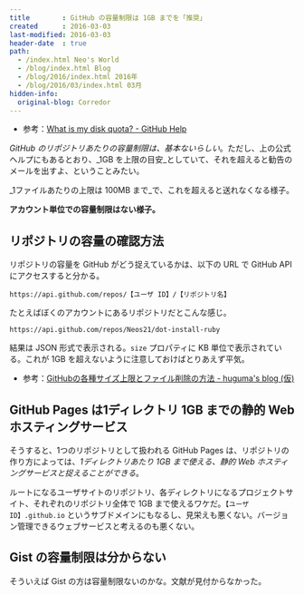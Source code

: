 ```yaml
---
title        : GitHub の容量制限は 1GB までを「推奨」
created      : 2016-03-03
last-modified: 2016-03-03
header-date  : true
path:
  - /index.html Neo's World
  - /blog/index.html Blog
  - /blog/2016/index.html 2016年
  - /blog/2016/03/index.html 03月
hidden-info:
  original-blog: Corredor
---
```


- 参考：[What is my disk quota? - GitHub Help](https://help.github.com/articles/what-is-my-disk-quota/)

_GitHub のリポジトリあたりの容量制限は、基本ないらしい_。ただし、上の公式ヘルプにもあるとおり、_1GB を上限の目安_としていて、それを超えると勧告のメールを出すよ、ということみたい。

_1ファイルあたりの上限は 100MB まで_で、これを超えると送れなくなる様子。

__アカウント単位での容量制限はない様子。__

## リポジトリの容量の確認方法

リポジトリの容量を GitHub がどう捉えているかは、以下の URL で GitHub API にアクセスすると分かる。

```
https://api.github.com/repos/【ユーザ ID】/【リポジトリ名】
```

たとえばぼくのアカウントにあるリポジトリだとこんな感じ。

```
https://api.github.com/repos/Neos21/dot-install-ruby
```

結果は JSON 形式で表示される。`size` プロパティに KB 単位で表示されている。これが 1GB を超えないように注意しておけばとりあえず平気。

- 参考：[GitHubの各種サイズ上限とファイル削除の方法 - huguma's blog (仮)](http://huguma.hatenablog.com/entry/2014/10/03/184232)

## GitHub Pages は1ディレクトリ 1GB までの静的 Web ホスティングサービス

そうすると、1つのリポジトリとして扱われる GitHub Pages は、リポジトリの作り方によっては、_1ディレクトリあたり 1GB まで使える、静的 Web ホスティングサービスと捉えることができる_。

ルートになるユーザサイトのリポジトリ、各ディレクトリになるプロジェクトサイト、それぞれのリポジトリ全体で 1GB まで使えるワケだ。`【ユーザ ID】.github.io` というサブドメインにもなるし、見栄えも悪くない。バージョン管理できるウェブサービスと考えるのも悪くない。

## Gist の容量制限は分からない

そういえば Gist の方は容量制限ないのかな。文献が見付からなかった。
